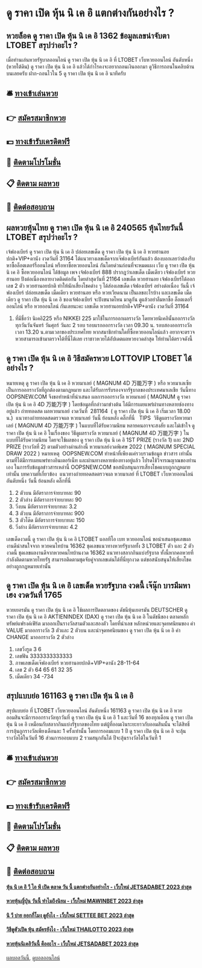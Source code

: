 # ดู ราคา เปิด หุ้น นิ เค อิ แตกต่างกันอย่างไร ?
## หวยล็อค ดู ราคา เปิด หุ้น นิ เค อิ 1362 ข้อมูลเลขน่าจับตา LTOBET สรุปว่าอะไร ?
เมื่อท่านเล่นหวยรัฐบาลออนไลน์ ดู ราคา เปิด หุ้น นิ เค อิ ที่ LTOBET เว็บหวยออนไลน์ อันดับหนึ่ง (หวยใต้ดิน) ดู ราคา เปิด หุ้น นิ เค อิ แล้วได้กำไรคงจะอยากถอนเงินออกมา ดูวิธีการถอนในคลิบด้านบนเลยครับ ฝาก-ถอนไวใน 5 ดู ราคา เปิด หุ้น นิ เค อิ นาทีครับ

## 🛎 [ทางเข้าเล่นหวย](https://bit.ly/3BG5bNw)
## 👉 [สมัครสมาชิกหวย](https://bit.ly/3BG5bNw)
## 💵 [ทางเข้ารับเครดิตฟรี](https://bit.ly/3C3mvgS)
## 👑 [ติดตามโปรโมชั่น](https://bit.ly/3C3mvgS)
## 📋 [ติดตาม ผลหวย](https://bit.ly/3C3mvgS)
## 📱 [ติดต่อสอบถาม](https://bit.ly/3C3mvgS)

## ผลหวยหุ้นไทย ดู ราคา เปิด หุ้น นิ เค อิ 240565 หุ้นไทยวันนี้ LTOBET สรุปว่าอะไร ?
เจ้ฟองเบียร์ ดู ราคา เปิด หุ้น นิ เค อิ ปล่อยเลขเด็ด ดู ราคา เปิด หุ้น นิ เค อิ หวยฮานอยปกติ+VIP+ดานัง งวดวันที่ 31164
ได้แนวทางเลขเด็ดจากเจ๊ฟองเบียร์กันแล้ว ต้องบอกเลยว่าต้องรีบหาซื้อล็อตเตอร์รี่ออนไลน์ หรือหาซื้อหวยออนไลน์ กันโดยด่วนก่อนที่จะหมดแผง
เว็บ ดู ราคา เปิด หุ้น นิ เค อิ ซื้อหวยออนไลน์ ได้ข้อมูล เพจ เจ้ฟองเบียร์ 888 ปรากฎว่าเลขเด็ด เม็ดเดียว เจ้ฟองเบียร์ หวยฮานอย ปังต่อเนื่องหลายงวดติดต่อกัน โดยล่าสุดวันที่ 21164 เลขเด็ด หวยฮานอย เจ้ฟองเบียร์ได้ออกเลข 2 ตัว หวยฮานอยปกติ ทำให้นักเสี่ยงโชคต่าง ๆ ได้ส่องเลขเด็ด เจ้ฟองเบียร์ อย่างต่อเนื่อง วันนี้ เจ้ฟองเบียร์ ปล่อยเลขเด็ด เม็ดเดียว หวยฮานอย หรือ หวยเวียดนาม เป็นเลขอะไรบ้าง และเลขเด็ด เม็ดเดียว ดู ราคา เปิด หุ้น นิ เค อิ ของเจ้ฟองเบียร์ จะปังขนาดไหน มาดูกัน ดูแล้วอย่าลืมหาซื้อ ล็อตเตอรี่ออนไลน์ หรือ หวยออนไลน์ กันเลยนะคะ
เลขเด็ด หวยฮานอยปกติ+VIP+ดานัง งวดวันที่ 31164
1. ที่มีชื่อว่า นิเคอิ225 หรือ NIKKEI 225 มาใช้ในการออกผลรางวัล โดยหวยนิเคอินั้นออกรางวัลทุกวันวันจันทร์ วันศุกร์ วันละ 2 รอบ รอบแรกออกรางวัล เวลา 09.30 น. รอบสองออกรางวัล เวลา 13.20 น.ตามเวลาของประเทศไทย หากสมาชิกท่านใดที่ซื้อหวยออนไลน์แล้ว อยากจะตรวจหวยสามารถเข้ามาตรวจได้ที่นี่ได้เลย เราชาวหวยได้อัปเดตผลหวยงวดล่าสุด ให้ท่านได้ตรวจดังนี้

## ดู ราคา เปิด หุ้น นิ เค อิ วิธีสมัครหวย LOTTOVIP LTOBET ได้อย่างไร ?
หมายเหตุ ดู ราคา เปิด หุ้น นิ เค อิ หวยมาเลย์ ( MAGNUM 4D 万能万字 ) หรือ หวยมาเลเซีย เป็นการออกรางวัลที่ถูกต้องตามกฎหมาย และได้รับการรับรองจากรัฐบาลของประเทศมาเลเชีย
วันนี้ทาง OOPSNEW.COM จึงขอทำหน้าที่นำเสนอ ผลการออกรางวัล หวยมาเลย์ ( MAGNUM ดู ราคา เปิด หุ้น นิ เค อิ 4D 万能万字 ) โดยข้อมูลที่กล่าวมาข่างต้น ได้มีการเผยแพร่ผ่านทางหลายช่องทางอยู่แล้ว
ถ่ายทอดสด ผลหวยมาเลย์ งวดวันที่  281164  ( ดู ราคา เปิด หุ้น นิ เค อิ เริ่มเวลา 18.00 น.)
 แนวทางถ่ายทอดสดตรวจผล หวยมาเลย์ วันนี้ ย้อนหลัง คลิ๊กที่นี่  
TIPS  วิธีดูผลรางวัลหวยมาเลย์ ( MAGNUM 4D 万能万字 ) ในแบบที่ได้รับความนิยม
หลายคนอาจจะสงสัย และไม่เข้าใจ ดู ราคา เปิด หุ้น นิ เค อิ ในเรื่องของ วิธีดูผลรางวัล หวยมาเลย์ ( MAGNUM 4D 万能万字 ) ในแบบที่ได้รับความนิยม โดยจะใช้ผลของ ดู ราคา เปิด หุ้น นิ เค อิ 1ST PRIZE (รางวัล 1) และ 2ND PRIZE (รางวัลที่ 2) ตามตัวอย่างด่านล่างนี้
หวยมาเลย์งวดพิเศษ 2022 ( MAGNUM SPECIAL DRAW 2022 )
หมายเหตุ  OOPSNEW.COM ทำหน้าที่เพียงแค่รวบรวมข้อมูล ข่าวสาร เท่านั้น ตามที่ได้มีการเผยแพร่ทางอินเตอร์เน็ท และผ่านทางหลายช่องทางอยู่แล้ว โปรดใช้วิจารณญาณของท่านเอง ในการรับข้อมูลข่าวสารเหล่านี้ OOPSNEW.COM ขอสนับสนุนการเสี่ยงโชคแบบถูกกฎหมายเท่านั้น
บทความที่เกี่ยวข้อง
 แนวทางถ่ายทอดสดตรวจผล หวยมาเลย์ ที่ LTOBET เว็บหวยออนไลน์ อันดับหนึ่ง วันนี้ ย้อนหลัง คลิ๊กที่นี่  
1. 2 ตัวบน มีอัตราการจ่ายบาทละ 90
2. 2 ตัวล่าง มีอัตราการจ่ายบาทละ 90
3. วิ่งบน มีอัตราการจ่ายบาทละ 3.2
4. 3 ตัวบน มีอัตราการจ่ายบาทละ 900
5. 3 ตัวโต๊ด มีอัตราการจ่ายบาทละ 150
6. วิ่งล่าง มีอัตราการจ่ายบาทละ 4.2

เลขเด็ดงวดนี้ ดู ราคา เปิด หุ้น นิ เค อิ LTOBET แอลทีโอ เบท หวยออนไลน์ ขอนำเสนอชุดเลขผลงานดีน่าสนใจจาก หวยคนไทบ้าน 16362 ชุดเลขแนวทางหวยรัฐบาลทั้ง 3 LTOBET ตัว และ 2 ตัวงวดนี้ ชุดเลขผลงานดีจากหวยคนไทบ้านงวด 16362 แนวทางสลากกินแบ่งรัฐบาล ทั้งนี้หากคอหวยที่กำลังติดตามหวยไทยรัฐ สามารถติดตามชุดจับคู่จากเลขเด่นได้ที่นี่ทุกงวด แต่ขอสนับสนุนให้เสี่ยงโชคอย่างถูกกฎหมายเท่านั้น

## ดู ราคา เปิด หุ้น นิ เค อิ เลขเด็ด หวยรัฐบาล งวดนี้ เจ๊นุ๊ก บารมีมหาเฮง งวดวันที่ 1765
หวยเยอรมัน ดู ราคา เปิด หุ้น นิ เค อิ ใช้ผลการปิดตลาดของ ดัชนีหุ้นเยอรมัน DEUTSCHER ดู ราคา เปิด หุ้น นิ เค อิ AKTIENINDEX (DAX) ดู ราคา เปิด หุ้น นิ เค อิ ในดัชนีของ ตลาดหลักทรัพย์แฟรงค์เฟิร์ต มาออกเป็นรางวัลสามตัวและสองตัว โดยที่นำเลข หลักหน่วยและจุดทศนิยมของ ค่า VALUE มาออกรางวัล 3 ตัวและ 2 ตัวบน และนำจุดทศนิยมของ ดู ราคา เปิด หุ้น นิ เค อิ ค่า CHANGE มาออกรางวัล 2 ตัวล่าง
1. เลขวิ่งรูด 3 6
2. เลขฟัน 3333333333333
3. ภาพเลขเด็ดเจ๊ฟองเบียร์ หวยฮานอยปกติ+VIP+ดานัง 28-11-64
4. เลข 2 ตัว 64 65 61 32 35
5. เม็ดเดียว 34 -734

## สรุปแบบย่อ 161163 ดู ราคา เปิด หุ้น นิ เค อิ
สรุปแบบย่อ ที่ LTOBET เว็บหวยออนไลน์ อันดับหนึ่ง 161163 ดู ราคา เปิด หุ้น นิ เค อิ หวยออมสินจะมีการออกรางวัลทุกวันที่ ดู ราคา เปิด หุ้น นิ เค อิ 1 และวันที่ 16 ของทุกเดือน ดู ราคา เปิด หุ้น นิ เค อิ เหมือนกับสลากกินแบ่งรัฐบาลของไทย แต่ผู้ที่ออมเงินระยะยาวกับออมสินนั้น จะได้สิทธิ์การลุ้นถูกรางวัลเพียงเดือนละ 1 ครั้งเท่านั้น โดยการออมแบบ 1 ปี ดู ราคา เปิด หุ้น นิ เค อิ จะลุ้นรางวัลได้ในวันที่ 16 ส่วนการออบแบบ 2 รวมสนุกกันได้ ปีจะลุ้นรางวัลได้ในวันที่ 1

## 🛎 [ทางเข้าเล่นหวย](https://bit.ly/3BG5bNw)
## 👉 [สมัครสมาชิกหวย](https://bit.ly/3BG5bNw)
## 💵 [ทางเข้ารับเครดิตฟรี](https://bit.ly/3C3mvgS)
## 👑 [ติดตามโปรโมชั่น](https://bit.ly/3C3mvgS)
## 📋 [ติดตาม ผลหวย](https://bit.ly/3C3mvgS)
## 📱 [ติดต่อสอบถาม](https://bit.ly/3C3mvgS)

#### [หุ้น นิ เค อิ วี ไอ พี เปิด ตลาด วัน นี้ แตกต่างกันอย่างไร - เว็บใหม่ JETSADABET 2023 ล่าสุด](https://atom.io/themes/หุ้น%20นิ%20เค%20อิ%20วี%20ไอ%20พี%20เปิด%20ตลาด%20วัน%20นี้%20แตกต่างกันอย่างไร%20-%20เว็บใหม่%20jetsadabet%202023%20ล่าสุด)
#### [หวยหุ้นญี่ปุ่น วันนี้ ทำไมถึงนิยม - เว็บใหม่ MAWINBET 2023 ล่าสุด](https://atom.io/themes/หวยหุ้นญี่ปุ่น%20วันนี้%20ทำไมถึงนิยม%20-%20เว็บใหม่%20mawinbet%202023%20ล่าสุด)
#### [นิ วี บ่าย ออกกี่โมง ดูยังไง - เว็บใหม่ SETTEE BET 2023 ล่าสุด](https://atom.io/themes/นิ%20วี%20บ่าย%20ออกกี่โมง%20ดูยังไง%20-%20เว็บใหม่%20settee%20bet%202023%20ล่าสุด)
#### [วิธีดูตัวเปิด หุ้น สมัครยังไง - เว็บใหม่ THAILOTTO 2023 ล่าสุด](https://atom.io/themes/วิธีดูตัวเปิด%20หุ้น%20สมัครยังไง%20-%20เว็บใหม่%20thailotto%202023%20ล่าสุด)
#### [หวยหุ้นนิเคอิวันนี้ คืออะไร - เว็บใหม่ JETSADABET 2023 ล่าสุด](https://atom.io/themes/หวยหุ้นนิเคอิวันนี้%20คืออะไร%20-%20เว็บใหม่%20jetsadabet%202023%20ล่าสุด)

[ผลบอลวันนี้](https://siamsport.tv "ผลบอลวันนี้"), [ดูบอลออนไลน์](https://siamsport.tv/ดูบอลสด "ดูบอลออนไลน์")